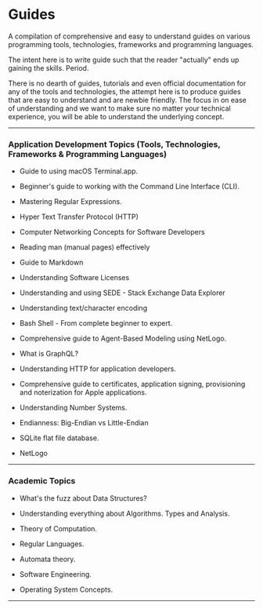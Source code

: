 # Guides

A compilation of comprehensive and easy to understand guides on various programming tools, technologies, frameworks and programming languages.

The intent here is to write guide such that the reader "actually" ends up gaining the skills. Period.

There is no dearth of guides, tutorials and even official documentation for any of the tools and technologies, the attempt here is to produce guides that are easy to understand and are newbie friendly. The focus in on ease of understanding and we want to make sure no matter your technical experience, you will be able to understand the underlying concept.

---

### Application Development Topics (Tools, Technologies, Frameworks & Programming Languages)

-   Guide to using macOS Terminal.app.

-   Beginner's guide to working with the Command Line Interface (CLI).

-   Mastering Regular Expressions.

-   Hyper Text Transfer Protocol (HTTP)

-   Computer Networking Concepts for Software Developers

-   Reading man (manual pages) effectively

-   Guide to Markdown

-   Understanding Software Licenses

-   Understanding and using SEDE - Stack Exchange Data Explorer

-   Understanding text/character encoding

-   Bash Shell - From complete beginner to expert.

-   Comprehensive guide to Agent-Based Modeling using NetLogo.

-   What is GraphQL?

-   Understanding HTTP for application developers.

-   Comprehensive guide to certificates, application signing, provisioning and noterization for Apple applications.

-   Understanding Number Systems.

-   Endianness: Big-Endian vs Little-Endian

-   SQLite flat file database.

-   NetLogo

---

### Academic Topics

-   What's the fuzz about Data Structures?

-   Understanding everything about Algorithms. Types and Analysis.

-   Theory of Computation.

-   Regular Languages.

-   Automata theory.

-   Software Engineering.

-   Operating System Concepts.

---
